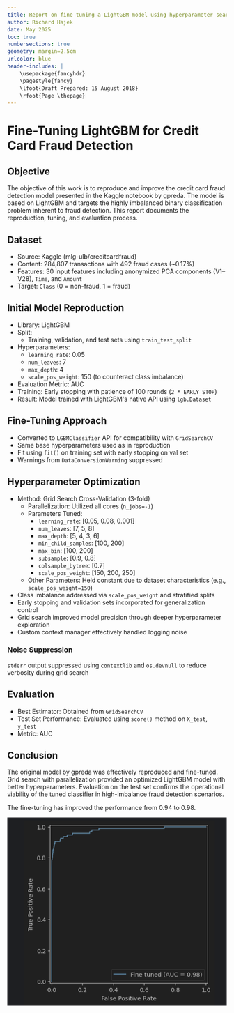 ```yaml
---
title: Report on fine tuning a LightGBM model using hyperparameter search of scikit-learn's GridSearch
author: Richard Hajek
date: May 2025
toc: true
numbersections: true
geometry: margin=2.5cm
urlcolor: blue
header-includes: |
    \usepackage{fancyhdr}
    \pagestyle{fancy}
    \lfoot{Draft Prepared: 15 August 2018}
    \rfoot{Page \thepage}
---
```




# Fine-Tuning LightGBM for Credit Card Fraud Detection

## Objective

The objective of this work is to reproduce and improve the credit card fraud detection model presented in the Kaggle notebook by gpreda. The model is based on LightGBM and targets the highly imbalanced binary classification problem inherent to fraud detection. This report documents the reproduction, tuning, and evaluation process.

## Dataset

- Source: Kaggle (mlg-ulb/creditcardfraud)
- Content: 284,807 transactions with 492 fraud cases (~0.17%)
- Features: 30 input features including anonymized PCA components (V1–V28), `Time`, and `Amount`
- Target: `Class` (0 = non-fraud, 1 = fraud)

## Initial Model Reproduction

- Library: LightGBM
- Split:
  - Training, validation, and test sets using `train_test_split`
- Hyperparameters:
  - `learning_rate`: 0.05
  - `num_leaves`: 7
  - `max_depth`: 4
  - `scale_pos_weight`: 150 (to counteract class imbalance)
- Evaluation Metric: AUC
- Training: Early stopping with patience of 100 rounds (`2 * EARLY_STOP`)
- Result: Model trained with LightGBM's native API using `lgb.Dataset`

## Fine-Tuning Approach

- Converted to `LGBMClassifier` API for compatibility with `GridSearchCV`
- Same base hyperparameters used as in reproduction
- Fit using `fit()` on training set with early stopping on val set
- Warnings from `DataConversionWarning` suppressed

## Hyperparameter Optimization

- Method: Grid Search Cross-Validation (3-fold)
  - Parallelization: Utilized all cores (`n_jobs=-1`)
  - Parameters Tuned:
    - `learning_rate`: [0.05, 0.08, 0.001]
    - `num_leaves`: [7, 5, 8]
    - `max_depth`: [5, 4, 3, 6]
    - `min_child_samples`: [100, 200]
    - `max_bin`: [100, 200]
    - `subsample`: [0.9, 0.8]
    - `colsample_bytree`: [0.7]
    - `scale_pos_weight`: [150, 200, 250]
  - Other Parameters: Held constant due to dataset characteristics (e.g., `scale_pos_weight=150`)
- Class imbalance addressed via `scale_pos_weight` and stratified splits
- Early stopping and validation sets incorporated for generalization control
- Grid search improved model precision through deeper hyperparameter exploration
- Custom context manager effectively handled logging noise

### Noise Suppression

`stderr` output suppressed using `contextlib` and `os.devnull` to reduce verbosity during grid search

## Evaluation

  - Best Estimator: Obtained from `GridSearchCV`
  - Test Set Performance: Evaluated using `score()` method on `X_test`, `y_test`
  - Metric: AUC 

## Conclusion

The original model by gpreda was effectively reproduced and fine-tuned. Grid search with parallelization provided an optimized LightGBM model with better hyperparameters. Evaluation on the test set confirms the operational viability of the tuned classifier in high-imbalance fraud detection scenarios.

The fine-tuning has improved the performance from 0.94 to 0.98.

![img.png](img.png)